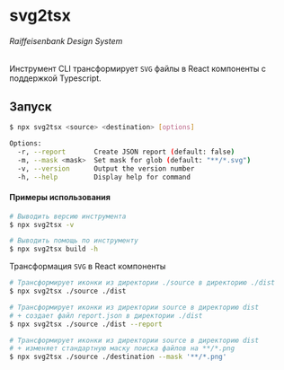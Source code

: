 # svg2tsx

###### Raiffeisenbank Design System

Инструмент CLI трансформирует `SVG` файлы в React компоненты с поддержкой Typescript.

## Запуск

```bash
$ npx svg2tsx <source> <destination> [options]

Options:
  -r, --report       Create JSON report (default: false)
  -m, --mask <mask>  Set mask for glob (default: "**/*.svg")
  -v, --version      Output the version number
  -h, --help         Display help for command
```

#### Примеры использования

```bash
# Выводить версию инструмента
$ npx svg2tsx -v

# Выводить помощь по инструменту
$ npx svg2tsx build -h
```

Трансформация `SVG` в React компоненты

```bash
# Трансформирует иконки из директории ./source в директорию ./dist
$ npx svg2tsx ./source ./dist

# Трансформирует иконки из директории source в директорию dist
# + создает файл report.json в директории ./dist
$ npx svg2tsx ./source ./dist --report

# Трансформирует иконки из директории source в директорию dist
# + изменяет стандартную маску поиска файлов на **/*.png
$ npx svg2tsx ./source ./destination --mask '**/*.png'
```
